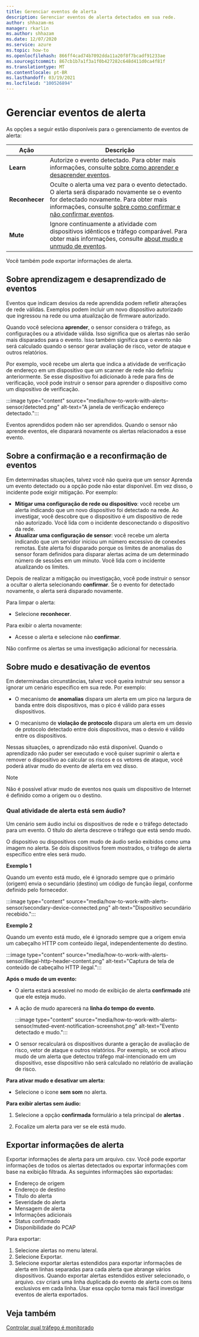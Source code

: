```yaml
---
title: Gerenciar eventos de alerta
description: Gerenciar eventos de alerta detectados em sua rede.
author: shhazam-ms
manager: rkarlin
ms.author: shhazam
ms.date: 12/07/2020
ms.service: azure
ms.topic: how-to
ms.openlocfilehash: 866ff4cad74b7092dda11a20f8f7bcadf91233ae
ms.sourcegitcommit: 867cb1b7a1f3a1f0b427282c648d411d0ca4f81f
ms.translationtype: MT
ms.contentlocale: pt-BR
ms.lasthandoff: 03/19/2021
ms.locfileid: "100526894"
---
```

# <a name="manage-alert-events"></a>Gerenciar eventos de alerta

As opções a seguir estão disponíveis para o gerenciamento de eventos de alerta:

 | Ação | Descrição |
 |--|--|
 | **Learn** | Autorize o evento detectado. Para obter mais informações, consulte [sobre como aprender e desaprender eventos](#about-learning-and-unlearning-events). |
 | **Reconhecer** | Oculte o alerta uma vez para o evento detectado. O alerta será disparado novamente se o evento for detectado novamente. Para obter mais informações, consulte [sobre como confirmar e não confirmar eventos](#about-acknowledging-and-unacknowledging-events). |
 | **Mute** | Ignore continuamente a atividade com dispositivos idênticos e tráfego comparável. Para obter mais informações, consulte [about mudo e unmudo de eventos](#about-muting-and-unmuting-events). |
 
Você também pode exportar informações de alerta.
## <a name="about-learning-and-unlearning-events"></a>Sobre aprendizagem e desaprendizado de eventos

Eventos que indicam desvios da rede aprendida podem refletir alterações de rede válidas. Exemplos podem incluir um novo dispositivo autorizado que ingressou na rede ou uma atualização de firmware autorizado.

Quando você seleciona **aprender**, o sensor considera o tráfego, as configurações ou a atividade válida. Isso significa que os alertas não serão mais disparados para o evento. Isso também significa que o evento não será calculado quando o sensor gerar avaliação de risco, vetor de ataque e outros relatórios.

Por exemplo, você recebe um alerta que indica a atividade de verificação de endereço em um dispositivo que um scanner de rede não definiu anteriormente. Se esse dispositivo foi adicionado à rede para fins de verificação, você pode instruir o sensor para aprender o dispositivo como um dispositivo de verificação.

:::image type="content" source="media/how-to-work-with-alerts-sensor/detected.png" alt-text="A janela de verificação endereço detectado.":::

Eventos aprendidos podem não ser aprendidos. Quando o sensor não aprende eventos, ele disparará novamente os alertas relacionados a esse evento.

## <a name="about-acknowledging-and-unacknowledging-events"></a>Sobre a confirmação e a reconfirmação de eventos

Em determinadas situações, talvez você não queira que um sensor Aprenda um evento detectado ou a opção pode não estar disponível. Em vez disso, o incidente pode exigir mitigação. Por exemplo:

- **Mitigar uma configuração de rede ou dispositivo**: você recebe um alerta indicando que um novo dispositivo foi detectado na rede. Ao investigar, você descobre que o dispositivo é um dispositivo de rede não autorizado. Você lida com o incidente desconectando o dispositivo da rede.
- **Atualizar uma configuração de sensor**: você recebe um alerta indicando que um servidor iniciou um número excessivo de conexões remotas. Este alerta foi disparado porque os limites de anomalias do sensor foram definidos para disparar alertas acima de um determinado número de sessões em um minuto. Você lida com o incidente atualizando os limites.

Depois de realizar a mitigação ou investigação, você pode instruir o sensor a ocultar o alerta selecionando **confirmar**. Se o evento for detectado novamente, o alerta será disparado novamente.

Para limpar o alerta:

  - Selecione **reconhecer**.

Para exibir o alerta novamente:

  - Acesse o alerta e selecione não **confirmar**.

Não confirme os alertas se uma investigação adicional for necessária.

## <a name="about-muting-and-unmuting-events"></a>Sobre mudo e desativação de eventos

Em determinadas circunstâncias, talvez você queira instruir seu sensor a ignorar um cenário específico em sua rede. Por exemplo:

  - O mecanismo de **anomalias** dispara um alerta em um pico na largura de banda entre dois dispositivos, mas o pico é válido para esses dispositivos.

  - O mecanismo de **violação de protocolo** dispara um alerta em um desvio de protocolo detectado entre dois dispositivos, mas o desvio é válido entre os dispositivos.

Nessas situações, o aprendizado não está disponível. Quando o aprendizado não puder ser executado e você quiser suprimir o alerta e remover o dispositivo ao calcular os riscos e os vetores de ataque, você poderá ativar mudo do evento de alerta em vez disso.

> [!NOTE] 
> Não é possível ativar mudo de eventos nos quais um dispositivo de Internet é definido como a origem ou o destino.

### <a name="what-alert-activity-is-muted"></a>Qual atividade de alerta está sem áudio?

Um cenário sem áudio inclui os dispositivos de rede e o tráfego detectado para um evento. O título do alerta descreve o tráfego que está sendo mudo.

O dispositivo ou dispositivos com mudo de áudio serão exibidos como uma imagem no alerta. Se dois dispositivos forem mostrados, o tráfego de alerta específico entre eles será mudo.

**Exemplo 1**

Quando um evento está mudo, ele é ignorado sempre que o primário (origem) envia o secundário (destino) um código de função ilegal, conforme definido pelo fornecedor.

:::image type="content" source="media/how-to-work-with-alerts-sensor/secondary-device-connected.png" alt-text="Dispositivo secundário recebido.":::

**Exemplo 2**

Quando um evento está mudo, ele é ignorado sempre que a origem envia um cabeçalho HTTP com conteúdo ilegal, independentemente do destino.

:::image type="content" source="media/how-to-work-with-alerts-sensor/illegal-http-header-content.png" alt-text="Captura de tela de conteúdo de cabeçalho HTTP ilegal.":::

**Após o mudo de um evento:**

- O alerta estará acessível no modo de exibição de alerta **confirmado** até que ele esteja mudo.

- A ação de mudo aparecerá na **linha do tempo do evento**.

  :::image type="content" source="media/how-to-work-with-alerts-sensor/muted-event-notification-screenshot.png" alt-text="Evento detectado e mudo.":::

- O sensor recalculará os dispositivos durante a geração de avaliação de risco, vetor de ataque e outros relatórios. Por exemplo, se você ativou mudo de um alerta que detectou tráfego mal-intencionado em um dispositivo, esse dispositivo não será calculado no relatório de avaliação de risco.

**Para ativar mudo e desativar um alerta:**

- Selecione o ícone **sem som** no alerta.

**Para exibir alertas sem áudio:**

1. Selecione a opção **confirmada** formulário a tela principal de **alertas** .

2. Focalize um alerta para ver se ele está mudo.  

## <a name="export-alert-information"></a>Exportar informações de alerta

Exportar informações de alerta para um arquivo. csv. Você pode exportar informações de todos os alertas detectados ou exportar informações com base na exibição filtrada. As seguintes informações são exportadas:

- Endereço de origem
- Endereço de destino
- Título do alerta
- Severidade do alerta
- Mensagem de alerta
- Informações adicionais
- Status confirmado
- Disponibilidade do PCAP

Para exportar:

1. Selecione alertas no menu lateral.
1. Selecione Exportar.
1. Selecione exportar alertas estendidos para exportar informações de alerta em linhas separadas para cada alerta que abrange vários dispositivos. Quando exportar alertas estendidos estiver selecionado, o arquivo. csv criará uma linha duplicada do evento de alerta com os itens exclusivos em cada linha. Usar essa opção torna mais fácil investigar eventos de alerta exportados.

## <a name="see-also"></a>Veja também

[Controlar qual tráfego é monitorado](how-to-control-what-traffic-is-monitored.md)
